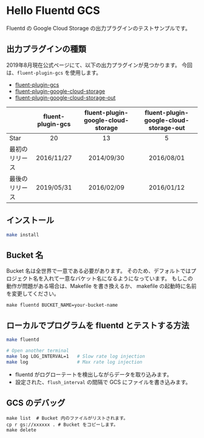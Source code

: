 # Hello Fluentd GCS
Fluentd の Google Cloud Storage の出力プラグインのテストサンプルです。

## 出力プラグインの種類
2019年8月現在公式ページにて、以下の出力プラグインが見つかります。
今回は、`fluent-plugin-gcs` を使用します。

* [fluent-plugin-gcs](https://github.com/daichirata/fluent-plugin-gcs)
* [fluent-plugin-google-cloud-storage](https://github.com/hfwang/fluent-plugin-google-cloud-storage)
* [fluent-plugin-google-cloud-storage-out](https://github.com/matsuokah/fluent-plugin-google-cloud-storage-out)

| |fluent-plugin-gcs|fluent-plugin-google-cloud-storage|fluent-plugin-google-cloud-storage-out|
|:---|:---:|:---:|:---:|
|Star| 20 | 13 | 5 |
|最初のリリース|2016/11/27|2014/09/30|2016/08/01|
|最後のリリース|2019/05/31|2016/02/09|2016/01/12|

## インストール
```bash
make install
```

## Bucket 名
Bucket 名は全世界で一意である必要があります。
そのため、デフォルトではプロジェクト名を入れて一意なバケット名になるようになっています。
もしこの動作が問題がある場合は、Makefile を書き換えるか、
makefile の起動時に名前を変更してください。

```
make fluentd BUCKET_NAME=your-bucket-name
```

## ローカルでプログラムを fluentd とテストする方法
```bash
make fluentd

# Open another terminal
make log LOG_INTERVAL=1   # Slow rate log injection
make log                  # Max rate log injection
```
* fluentd がログローテートを検出しながらデータを取り込みます。
* 設定された、`flush_interval` の間隔で GCS にファイルを書き込みます。

## GCS のデバッグ
```
make list  # Bucket 内のファイルがリストされます。
cp r gs://xxxxxx . # Bucket をコピーします。
make delete
```
